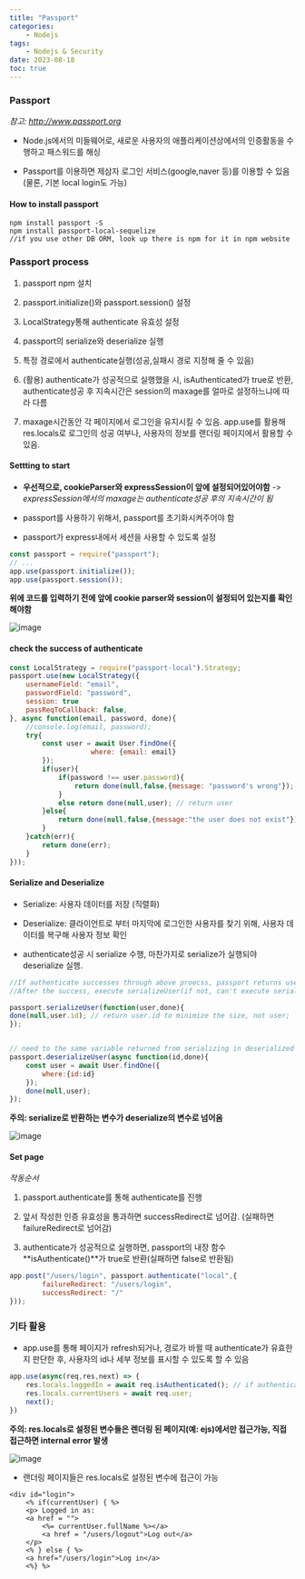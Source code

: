 ```yaml
---
title: "Passport"
categories:
    - Nodejs
tags:
    - Nodejs & Security
date: 2023-08-18
toc: true
---
```


### Passport 

_참고: <http://www.passport.org>_


- Node.js에서의 미들웨어로, 새로운 사용자의 애플리케이션상에서의 인증활동을 수행하고 패스워드를 해싱

- Passport를 이용하면 제삼자 로그인 서비스(google,naver 등)를 이용할 수 있음(물론, 기본 local login도 가능)


#### How to install passport 

```
npm install passport -S
npm install passport-local-sequelize 
//if you use other DB ORM, look up there is npm for it in npm website
```

### Passport process

1. passport npm 설치

2. passport.initialize()와 passport.session() 설정

3. LocalStrategy통해 authenticate 유효성 설정

4. passport의 serialize와 deserialize 실행

5. 특정 경로에서 authenticate실행(성공,실패시 경로 지정해 줄 수 있음)

6. (활용) authenticate가 성공적으로 실행했을 시, isAuthenticated가 true로 반환, authenticate성공 후 지속시간은 session의 maxage를 얼마로 설정하느냐에 따라 다름

7. maxage시간동안 각 페이지에서 로그인을 유지시킬 수 있음. app.use를 활용해 res.locals로 로그인의 성공 여부나, 사용자의 정보를 랜더링 페이지에서 활용할 수 있음.


#### Settting to start

- **우선적으로, cookieParser와 expressSession이 앞에 설정되어있어야함** -> _expressSession에서의 maxage는 authenticate성공 후의 지속시간이 됨_

- passport를 사용하기 위해서, passport를 초기화시켜주어야 함

- passport가 express내에서 세션을 사용할 수 있도록 설정


```js
const passport = require("passport");
// ...
app.use(passport.initialize());
app.use(passport.session());
```

**위에 코드를 입력하기 전에 앞에 cookie parser와 session이 설정되어 있는지를 확인해야함**

![image](https://github.com/dareunk/dareunk.github.io/assets/83913407/da7f1ab4-634e-43f7-85bd-c79abe140e2f)


#### check the success of authenticate 

```js
const LocalStrategy = require("passport-local").Strategy;
passport.use(new LocalStrategy({
    usernameField: "email",
    passwordField: "password",
    session: true 
    passReqToCallback: false,
}, async function(email, password, done){
    //console.log(email, password);
    try{
        const user = await User.findOne({
                    where: {email: email}
        });
        if(user){
            if(password !== user.password){
                return done(null,false,{message: "password's wrong"});
            }
            else return done(null,user); // return user
        }else{
            return done(null,false,{message:"the user does not exist"});
        }
    }catch(err){
        return done(err);
    }
}));
```

#### Serialize and Deserialize 

- Serialize: 사용자 데이터를 저장 (직렬화)

- Deserialize: 클라이언트로 부터 마지막에 로그인한 사용자를 찾기 위해, 사용자 데이터를 복구해 사용자 정보 확인

- authenticate성공 시 serialize 수행, 마찬가지로 serialize가 실행되야 deserialize 실행.

```js
//If authenticate successes through above proecss, passport returns user(if not, it returns false)
//After the success, execute serializeUser(if not, can't execute serializeUser) 

passport.serializeUser(function(user,done){
done(null,user.id); // return user.id to minimize the size, not user;
});


// need to the same variable returned from serializing in deserialized process
passport.deserializeUser(async function(id,done){
    const user = await User.findOne({
        where:{id:id}
    });
    done(null,user);
});
```

**주의: serialize로 반환하는 변수가 deserialize의 변수로 넘어옴**

![image](https://github.com/dareunk/dareunk.github.io/assets/83913407/885ffaad-fae7-4b07-b13a-5d361d878d7f)


#### Set page

_작동순서_

1. passport.authenticate를 통해 authenticate를 진행

2. 앞서 작성한 인증 유효성을 통과하면 successRedirect로 넘어감. (실패하면 failureRedirect로 넘어감)

3. authenticate가 성공적으로 실행하면, passport의 내장 함수 **isAuthenticate()**가 true로 반환(실패하면 false로 반환됨)


```js
app.post("/users/login", passport.authenticate("local",{
        failureRedirect: "/users/login",
        successRedirect: "/"
}));
```


### 기타 활용 

- app.use를 통해 페이지가 refresh되거나, 경로가 바뀔 때 authenticate가 유효한지 판단한 후, 사용자의 id나 세부 정보를 표시할 수 있도록 할 수 있음

```js
app.use(async(req,res,next) => {
    res.locals.loggedIn = await req.isAuthenticated(); // if authenticate successes, res.locals.loggedIn is true.(if not, it's false)
    res.locals.currentUsers = await req.user;
    next();
})
```
**주의: res.locals로 설정된 변수들은 렌더링 된 페이지(예: ejs)에서만 접근가능, 직접 접근하면 internal error 발생**

![image](https://github.com/dareunk/dareunk.github.io/assets/83913407/bc6ca94b-0e3c-42da-846c-4d4a6e4e9ac5)


- 랜더링 페이지들은 res.locals로 설정된 변수에 접근이 가능 

```ejs
<div id="login">
    <% if(currentUser) { %>
    <p> Logged in as:
    <a href = "">
        <%= currentUser.fullName %></a>
        <a href = "/users/logout">Log out</a>
    </p>
    <% } else { %>
    <a href="/users/login">Log in</a>
    <%} %>
```
